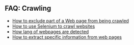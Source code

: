 ## FAQ: Crawling

* [How to exclude part of a Web page from being crawled](how_to_exclude_some_part_of_webpage_from_crawling.md)
* [How to use Selenium to crawl websites](how_to_use_selenium_to_crawl_websites.md)
* [How lang of webpages are detected](how_lang_of_webpages_are_detected.md)
* [How to extract specific information from web pages](how_to_extract_specific_information_from_web_pages.md)